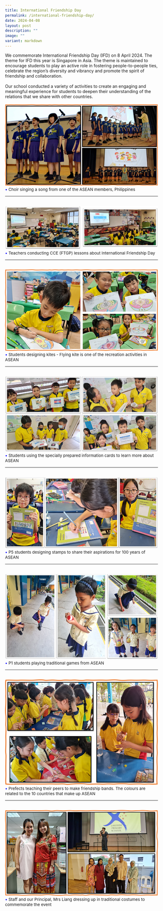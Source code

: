 ```yaml
---
title: International Friendship Day
permalink: /international-friendship-day/
date: 2024-04-08
layout: post
description: ""
image: ""
variant: markdown
---
```

We commemorate International Friendship Day (IFD) on 8 April 2024. The theme for IFD this year is Singapore in Asia. The theme is maintained to encourage students to play an active role in fostering people-to-people ties, celebrate the region’s diversity and vibrancy and promote the spirit of friendship and collaboration.
<br><br>
Our school conducted a variety of activities to create an engaging and meaningful experience for students to deepen their understanding of the relations that we share with other countries.
<br><br>
<img src="/images/Happenings/IFD/IFD2024_1.png">
<br>
<span style="font-size:10pt;">
<span style="color:blue;">•</span> Choir singing a song from one of the ASEAN members, Philippines</span>
<hr><br>
<img src="/images/Happenings/IFD/IFD2024_2.png">
<br>
<span style="font-size:10pt;">
<span style="color:blue;">•</span> Teachers conducting CCE (FTGP) lessons about International Friendship Day</span>
<hr><br>
<img src="/images/Happenings/IFD/IFD2024_3.png">
<br>
<span style="font-size:10pt;">
<span style="color:blue;">•</span> Students designing kites - Flying kite is one of the recreation activities in ASEAN</span>
<hr><br>
<img src="/images/Happenings/IFD/IFD2024_4.png">
<br>
<span style="font-size:10pt;">
<span style="color:blue;">•</span> Students using the specially prepared information cards to learn more about ASEAN</span>
<hr><br>
<img src="/images/Happenings/IFD/IFD2024_5.png">
<br>
<span style="font-size:10pt;">
<span style="color:blue;">•</span> P5 students designing stamps to 
share their aspirations for 100 years of ASEAN </span>
<hr><br>
<img src="/images/Happenings/IFD/IFD2024_6.png">
<br>
<span style="font-size:10pt;">
<span style="color:blue;">•</span> P1 students playing traditional games from ASEAN </span>
<hr><br>
<img src="/images/Happenings/IFD/IFD2024_7.png">
<br>
<span style="font-size:10pt;">
<span style="color:blue;">•</span> Prefects teaching their peers to make friendship bands. The colours are related to the 10 countries that make up ASEAN </span>
<hr><br>
<img src="/images/Happenings/IFD/IFD2024_8.png">
<br>
<span style="font-size:10pt;">
<span style="color:blue;">•</span> Staff and our Principal, Mrs Liang dressing up in traditional costumes to commemorate the event </span>